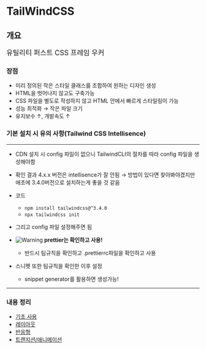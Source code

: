 # TailWindCSS


## 개요
<span style="font-size: 18px;">유틸리티 퍼스트 CSS 프레임 우커 </span>


### 장점
- 미리 정의된 작은 스타일 클래스를 조합하여 원하는 디자인 생성
- HTML을 벗어나지 않고도 구축가능
- CSS 파일을 별도로 작성하지 않고 HTML 안에서 빠르게 스타일링이 가능
- 성능 최적화 &rarr; 작은 파일 크기
- 유지보수 &uarr;, 개발속도 &uarr;



### 기본 설치 시 유의 사항(Tailwind CSS Intellisence)
---
- CDN 설치 시 config 파일이 없으니 TailwindCLI의 절차를 따라 config 파일을 생성해야함
- 확인 결과 4.x.x 버전은 intellisence가 잘 안됨 &rarr; 방법이 있다면 찾아봐야겠지만 애초에 3.4.0버전으로 설치하는게 좋을 것 같음
- 코드

   - ``` npm install tailwindcss@^3.4.0 ```
   - ``` npx tailwindcss init ```

- 그리고 config 파일 설정해주면 됨

- ![Warning](https://img.shields.io/badge/⚠️-Warning-red) <span style="font-weight:bold">prettier는 확인하고 사용!</span>
   - 반드시 팀규칙을 확인하고 .prettierrc파일을 확인하고 사용
- 스니펫 또한 팀규칙을 확인한 이후 설정
  - snippet generator를 활용하면 생성가능!

---

### 내용 정리

- [기초 사용](01_tailwind-basic/기초.md)
- [레이아웃](02_layout/레이아웃.md)
- [반응형](03_responsive/반응형.md)
- [트랜지션/애니메이션](04_transition-animation/트랜지션-애니메이션.md)
